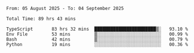 <!--START_SECTION:waka-->

```abap
From: 05 August 2025 - To: 04 September 2025

Total Time: 89 hrs 43 mins

TypeScript       83 hrs 32 mins  ███████████████████████▒░   93.10 %
Env File         53 mins         ▒░░░░░░░░░░░░░░░░░░░░░░░░   00.99 %
Bash             42 mins         ▒░░░░░░░░░░░░░░░░░░░░░░░░   00.79 %
Python           19 mins         ░░░░░░░░░░░░░░░░░░░░░░░░░   00.36 %
```

<!--END_SECTION:waka-->
